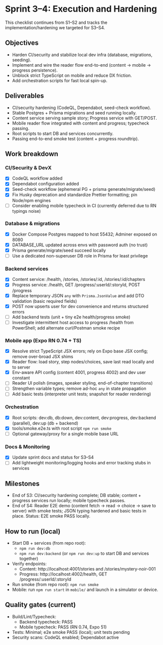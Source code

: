 # Sprint 3–4: Execution and Hardening

This checklist continues from S1–S2 and tracks the implementation/hardening we targeted for S3–S4.

## Objectives

- Harden CI/security and stabilize local dev infra (database, migrations, seeding).
- Implement and wire the reader flow end-to-end (content → mobile → progress persistence).
- Unblock strict TypeScript on mobile and reduce DX friction.
- Add orchestration scripts for fast local spin-up.

## Deliverables

- CI/security hardening (CodeQL, Dependabot, seed-check workflow).
- Stable Postgres + Prisma migrations and seed running locally.
- Content service serving sample story; Progress service with GET/POST.
- Mobile reader flow integrated with content and progress; typecheck passing.
- Root scripts to start DB and services concurrently.
- Passing end-to-end smoke test (content + progress roundtrip).

## Work breakdown

### CI/Security & DevX

- [x] CodeQL workflow added
- [x] Dependabot configuration added
- [x] Seed-check workflow (ephemeral PG + prisma generate/migrate/seed)
- [x] Fix Husky deprecation and standardize Prettier formatting; pin Node/npm engines
- [ ] Consider enabling mobile typecheck in CI (currently deferred due to RN typings noise)

### Database & migrations

- [x] Docker Compose Postgres mapped to host 55432; Adminer exposed on 8080
- [x] DATABASE_URL updated across envs with password auth (no trust)
- [x] Prisma generate/migrate/seed succeed locally
- [ ] Use a dedicated non-superuser DB role in Prisma for least privilege

### Backend services

- [x] Content service: /health, /stories, /stories/:id, /stories/:id/chapters
- [x] Progress service: /health, GET /progress/:userId/:storyId, POST /progress
- [x] Replace temporary JSON `any` with `Prisma.JsonValue` and add DTO validation (basic required fields)
- [x] POST now upserts user for dev convenience and returns structured errors
- [ ] Add backend tests (unit + tiny e2e health/progress smoke)
- [ ] Investigate intermittent host access to progress /health from PowerShell; add alternate curl/Postman smoke recipe

### Mobile app (Expo RN 0.74 + TS)

- [x] Resolve strict TypeScript JSX errors; rely on Expo base JSX config; remove over-broad JSX shims
- [x] Reader flow: load story, step nodes/choices, save last read locally and to server
- [x] Env-aware API config (content 4001, progress 4002) and dev user constant
- [ ] Reader UI polish (images, speaker styling, end-of-chapter transitions)
- [ ] Strengthen variable types; remove ad-hoc `any` in state propagation
- [ ] Add basic tests (interpreter unit tests; snapshot for reader rendering)

### Orchestration

- [x] Root scripts: dev:db, db:down, dev:content, dev:progress, dev:backend (parallel), dev:up (db + backend)
- [x] tools/smoke.e2e.ts with root script `npm run smoke`
- [ ] Optional gateway/proxy for a single mobile base URL

### Docs & Monitoring

- [x] Update sprint docs and status for S3–S4
- [ ] Add lightweight monitoring/logging hooks and error tracking stubs in services

## Milestones

- End of S3: CI/security hardening complete; DB stable; content + progress services run locally; mobile typecheck passes.
- End of S4: Reader E2E demo (content fetch → read → choice → save to server) with smoke tests; JSON typing hardened and basic tests in place. Status: E2E smoke PASS locally.

## How to run (local)

- Start DB + services (from repo root):
  - `npm run dev:db`
  - `npm run dev:backend` (or `npm run dev:up` to start DB and services together)
- Verify endpoints:
  - Content: http://localhost:4001/stories and /stories/mystery-noir-001
  - Progress: http://localhost:4002/health, GET /progress/:userId/:storyId
- Run smoke (from repo root): `npm run smoke`
- Mobile: run `npm run start` in `mobile/` and launch in a simulator or device.

## Quality gates (current)

- Build/Lint/Typecheck:
  - Backend typecheck: PASS
  - Mobile typecheck: PASS (RN 0.74, Expo 51)
- Tests: Minimal; e2e smoke PASS (local); unit tests pending
- Security scans: CodeQL enabled; Dependabot active
